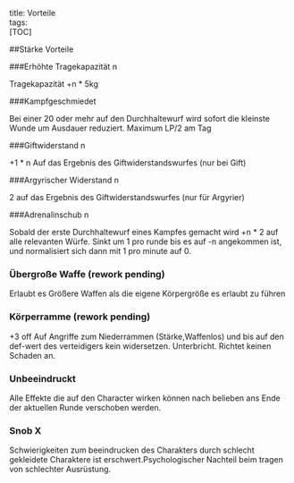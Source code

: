 title: Vorteile  
tags:   
[TOC]

##Stärke Vorteile

###Erhöhte Tragekapazität n

Tragekapazität +n * 5kg

###Kampfgeschmiedet

Bei einer 20 oder mehr auf den Durchhaltewurf wird sofort die kleinste Wunde um Ausdauer reduziert. Maximum LP/2 am Tag



###Giftwiderstand n

+1 * n Auf das Ergebnis des Giftwiderstandswurfes (nur bei Gift)



###Argyrischer Widerstand n

2 auf das Ergebnis des Giftwiderstandswurfes (nur für Argyrier)



###Adrenalinschub n

Sobald der erste Durchhaltewurf eines Kampfes gemacht wird +n * 2 auf alle relevanten Würfe. Sinkt um 1 pro runde bis es auf -n angekommen ist, und normalisiert sich dann mit 1 pro minute auf 0.



### Übergroße Waffe (rework pending)

Erlaubt es Größere Waffen als die eigene Körpergröße es erlaubt zu führen



### Körperramme (rework pending)

+3 off Auf Angriffe zum Niederrammen (Stärke,Waffenlos) und bis auf den def-wert des verteidigers kein widersetzen. Unterbricht. Richtet keinen Schaden an.



### Unbeeindruckt 

Alle Effekte die auf den Character wirken können nach belieben ans Ende der aktuellen Runde verschoben werden.



### Snob X

Schwierigkeiten zum beeindrucken des Charakters durch schlecht gekleidete Charaktere ist erschwert.Psychologischer Nachteil beim tragen von schlechter Ausrüstung.